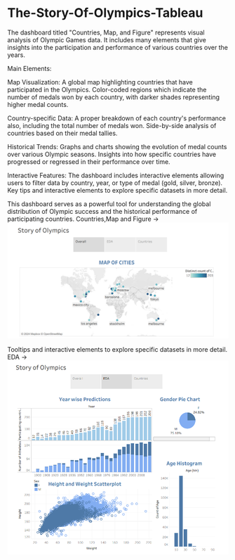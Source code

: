 # The-Story-Of-Olympics-Tableau
The dashboard titled "Countries, Map, and Figure" represents visual analysis of Olympic Games data. It includes many elements that give insights into the participation and performance of various countries over the years.

Main Elements:

Map Visualization:
A global map highlighting countries that have participated in the Olympics.
Color-coded regions which indicate the number of medals won by each country, with darker shades representing higher medal counts.

Country-specific Data:
A proper breakdown of each country's performance also, including the total number of medals won.
Side-by-side analysis of countries based on their medal tallies.

Historical Trends:
Graphs and charts showing the evolution of medal counts over various Olympic seasons.
Insights into how specific countries have progressed  or regressed in their performance over time.

Interactive Features:
The dashboard includes interactive elements allowing users to filter data by country, year, or type of medal (gold, silver, bronze).
Key tips and interactive elements to explore specific datasets in more detail.

This dashboard serves as a powerful tool for understanding the global distribution of Olympic success and the historical performance of participating countries.
Countries,Map and Figure ->
![dashbord](https://github.com/Neha29Pereira/The-Story-Of-Olympics-Tableau/blob/main/Countries.png)

Tooltips and interactive elements to explore specific datasets in more detail.
EDA ->
![dashbord](https://github.com/Neha29Pereira/The-Story-Of-Olympics-Tableau/blob/main/EDA.png)
